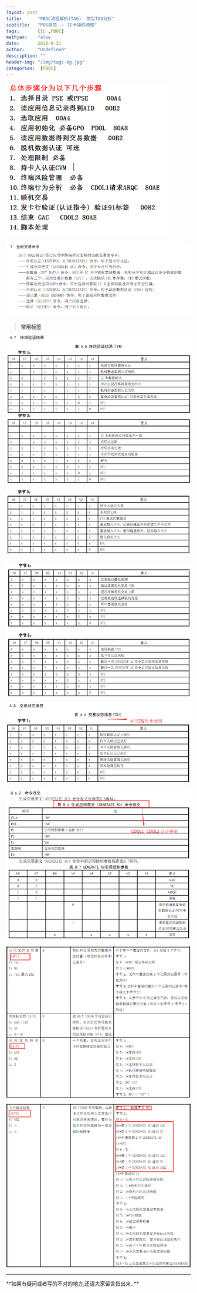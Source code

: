 ```yaml
---
layout: post
title:      "PBOC流程解析(TAG)  常见TAG分析"
subtitle:   "POS规范 -- IC卡操作流程"
tags:       [IC ,PBOC]
mathjax:    false
date:       2016-8-31
author:     "Undefined"
description: ""
header-img: "/img/tags-bg.jpg"
categories:  [PBOC]
---
```

![img8](/img/post/PBOC/8.png)

![img0](/img/post/PBOC/0.png)

> **常用标签**


![img1](/img/post/PBOC/1.png)

![img2](/img/post/PBOC/2.png)

![img3](/img/post/PBOC/3.png)

![img4](/img/post/PBOC/4.png)

![img5](/img/post/PBOC/5.png)

![img6](/img/post/PBOC/6.png)

![img7](/img/post/PBOC/7.png)



---

<p>**如果有疑问或者写的不对的地方,还请大家留言指出来..**</p>